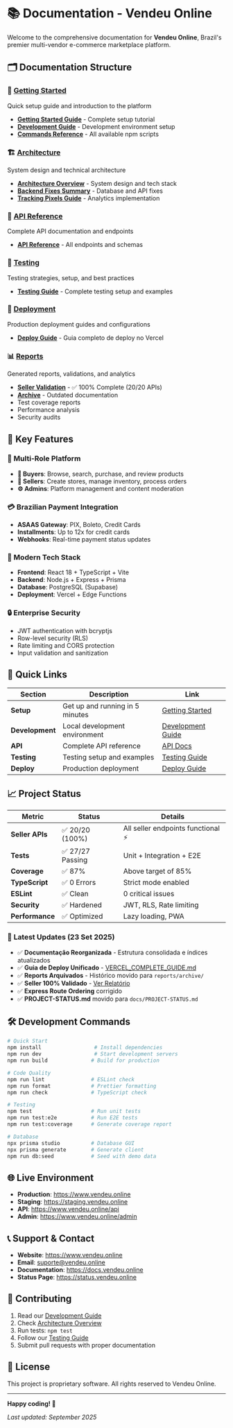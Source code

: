 # 📚 Documentation - Vendeu Online

Welcome to the comprehensive documentation for **Vendeu Online**, Brazil's premier multi-vendor e-commerce marketplace platform.

## 🗂️ Documentation Structure

### 🚀 [Getting Started](./getting-started/)

Quick setup guide and introduction to the platform

- [**Getting Started Guide**](./getting-started/GETTING_STARTED.md) - Complete setup tutorial
- [**Development Guide**](./getting-started/DEVELOPMENT.md) - Development environment setup
- [**Commands Reference**](./getting-started/COMMANDS.md) - All available npm scripts

### 🏗️ [Architecture](./architecture/)

System design and technical architecture

- [**Architecture Overview**](./architecture/ARCHITECTURE.md) - System design and tech stack
- [**Backend Fixes Summary**](./architecture/BACKEND-FIXES-SUMMARY.md) - Database and API fixes
- [**Tracking Pixels Guide**](./architecture/TRACKING-PIXELS-GUIDE.md) - Analytics implementation

### 🔌 [API Reference](./api/)

Complete API documentation and endpoints

- [**API Reference**](./api/API_REFERENCE.md) - All endpoints and schemas

### 🧪 [Testing](./testing/)

Testing strategies, setup, and best practices

- [**Testing Guide**](./testing/TESTING.md) - Complete testing setup and examples

### 🚀 [Deployment](./deployment/)

Production deployment guides and configurations

- [**Deploy Guide**](./deployment/VERCEL_COMPLETE_GUIDE.md) - Guia completo de deploy no Vercel

### 📊 [Reports](./reports/)

Generated reports, validations, and analytics

- **[Seller Validation](./reports/seller/)** - ✅ 100% Complete (20/20 APIs)
- **[Archive](./reports/archive/)** - Outdated documentation
- Test coverage reports
- Performance analysis
- Security audits

## 🌟 Key Features

### 👥 Multi-Role Platform

- **👤 Buyers**: Browse, search, purchase, and review products
- **🏪 Sellers**: Create stores, manage inventory, process orders
- **⚙️ Admins**: Platform management and content moderation

### 💳 Brazilian Payment Integration

- **ASAAS Gateway**: PIX, Boleto, Credit Cards
- **Installments**: Up to 12x for credit cards
- **Webhooks**: Real-time payment status updates

### 📱 Modern Tech Stack

- **Frontend**: React 18 + TypeScript + Vite
- **Backend**: Node.js + Express + Prisma
- **Database**: PostgreSQL (Supabase)
- **Deployment**: Vercel + Edge Functions

### 🔒 Enterprise Security

- JWT authentication with bcryptjs
- Row-level security (RLS)
- Rate limiting and CORS protection
- Input validation and sanitization

## 🚀 Quick Links

| Section         | Description                     | Link                                                    |
| --------------- | ------------------------------- | ------------------------------------------------------- |
| **Setup**       | Get up and running in 5 minutes | [Getting Started](./getting-started/GETTING_STARTED.md) |
| **Development** | Local development environment   | [Development Guide](./getting-started/DEVELOPMENT.md)   |
| **API**         | Complete API reference          | [API Docs](./api/API_REFERENCE.md)                      |
| **Testing**     | Testing setup and examples      | [Testing Guide](./testing/TESTING.md)                   |
| **Deploy**      | Production deployment           | [Deploy Guide](./deployment/VERCEL_COMPLETE_GUIDE.md)   |

## 📈 Project Status

| Metric          | Status           | Details                            |
| --------------- | ---------------- | ---------------------------------- |
| **Seller APIs** | ✅ 20/20 (100%)  | All seller endpoints functional ⚡ |
| **Tests**       | ✅ 27/27 Passing | Unit + Integration + E2E           |
| **Coverage**    | ✅ 87%           | Above target of 85%                |
| **TypeScript**  | ✅ 0 Errors      | Strict mode enabled                |
| **ESLint**      | ✅ Clean         | 0 critical issues                  |
| **Security**    | ✅ Hardened      | JWT, RLS, Rate limiting            |
| **Performance** | ✅ Optimized     | Lazy loading, PWA                  |

### 🎯 **Latest Updates (23 Set 2025)**

- ✅ **Documentação Reorganizada** - Estrutura consolidada e índices atualizados
- ✅ **Guia de Deploy Unificado** - [VERCEL_COMPLETE_GUIDE.md](./deployment/VERCEL_COMPLETE_GUIDE.md)
- ✅ **Reports Arquivados** - Histórico movido para `reports/archive/`
- ✅ **Seller 100% Validado** - [Ver Relatório](../SELLER_FINAL_VALIDATION.md)
- ✅ **Express Route Ordering** corrigido
- ✅ **PROJECT-STATUS.md** movido para `docs/PROJECT-STATUS.md`

## 🛠️ Development Commands

```bash
# Quick Start
npm install                 # Install dependencies
npm run dev                 # Start development servers
npm run build              # Build for production

# Code Quality
npm run lint               # ESLint check
npm run format             # Prettier formatting
npm run check              # TypeScript check

# Testing
npm test                   # Run unit tests
npm run test:e2e           # Run E2E tests
npm run test:coverage      # Generate coverage report

# Database
npx prisma studio          # Database GUI
npx prisma generate        # Generate client
npm run db:seed            # Seed with demo data
```

## 🌐 Live Environment

- **Production**: https://www.vendeu.online
- **Staging**: https://staging.vendeu.online
- **API**: https://www.vendeu.online/api
- **Admin**: https://www.vendeu.online/admin

## 📞 Support & Contact

- **Website**: https://www.vendeu.online
- **Email**: suporte@vendeu.online
- **Documentation**: https://docs.vendeu.online
- **Status Page**: https://status.vendeu.online

## 📝 Contributing

1. Read our [Development Guide](./getting-started/DEVELOPMENT.md)
2. Check [Architecture Overview](./architecture/ARCHITECTURE.md)
3. Run tests: `npm test`
4. Follow our [Testing Guide](./testing/TESTING.md)
5. Submit pull requests with proper documentation

## 📄 License

This project is proprietary software. All rights reserved to Vendeu Online.

---

**Happy coding! 🎉**

_Last updated: September 2025_
